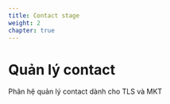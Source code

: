 ```yaml
---
title: Contact stage
weight: 2
chapter: true
---
```



# Quản lý contact

Phân hệ quản lý contact dành cho TLS và MKT
